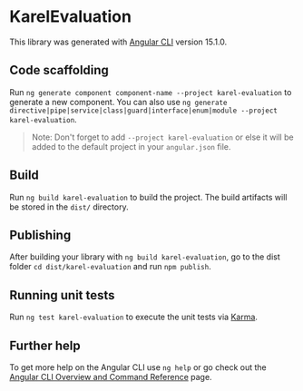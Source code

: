 # KarelEvaluation

This library was generated with [Angular CLI](https://github.com/angular/angular-cli) version 15.1.0.

## Code scaffolding

Run `ng generate component component-name --project karel-evaluation` to generate a new component. You can also use `ng generate directive|pipe|service|class|guard|interface|enum|module --project karel-evaluation`.
> Note: Don't forget to add `--project karel-evaluation` or else it will be added to the default project in your `angular.json` file. 

## Build

Run `ng build karel-evaluation` to build the project. The build artifacts will be stored in the `dist/` directory.

## Publishing

After building your library with `ng build karel-evaluation`, go to the dist folder `cd dist/karel-evaluation` and run `npm publish`.

## Running unit tests

Run `ng test karel-evaluation` to execute the unit tests via [Karma](https://karma-runner.github.io).

## Further help

To get more help on the Angular CLI use `ng help` or go check out the [Angular CLI Overview and Command Reference](https://angular.io/cli) page.
